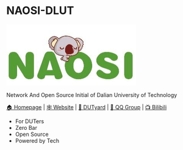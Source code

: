 # NAOSI-DLUT

![logo](https://github.com/NAOSI-DLUT/.github/blob/main/profile/logo.jpg)

Network And Open Source Initial of Dalian University of Technology

[🏠 Homepage](https://github.com/NAOSI-DLUT) | [🕸 Website](https://naosi-dlut.github.io) | [💬 DUTyard](https://dutyard.com) | [🐧 QQ Group](https://qm.qq.com/cgi-bin/qm/qr?k=J0hMhKy0VxKmk1AP9-DS7kAB2u6O7GrG&authKey=OHbVsyvjbII2a8TUJACgFdvcvLdm14g91IrlyvC3gjvK6ZEruLUZYzNdHHzLaaRU&noverify=0) | [📺 Bilibili](https://space.bilibili.com/1058346981)

* For DUTers
* Zero Bar
* Open Source
* Powered by Tech
